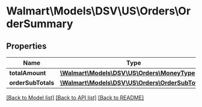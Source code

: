 # Walmart\Models\DSV\US\Orders\OrderSummary

## Properties

Name | Type | Description | Notes
------------ | ------------- | ------------- | -------------
**totalAmount** | [**\Walmart\Models\DSV\US\Orders\MoneyType**](MoneyType.md) |  | [optional]
**orderSubTotals** | [**\Walmart\Models\DSV\US\Orders\OrderSubTotal[]**](OrderSubTotal.md) |  | [optional]


[[Back to Model list]](./) [[Back to API list]](../../../../../README.md#supported-apis) [[Back to README]](../../../../../README.md)
